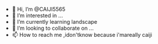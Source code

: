 - 👋 Hi, I’m @CAIJI5565
- 👀 I’m interested in ...
- 🌱 I’m currently learning landscape
- 💞️ I’m looking to collaborate on ...
- 📫 How to reach me ,idon'tknow because i'mareally caiji

<!---
CAIJI5565/CAIJI5565 is a ✨ special ✨ repository because its `README.md` (this file) appears on your GitHub profile.
You can click the Preview link to take a look at your changes.
--->
